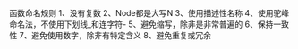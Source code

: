 函数命名规则
1、没有复数
2、Node都是大写N
3、使用描述性名称
4、使用驼峰命名法，不使用下划线_和连字符-
5、避免缩写，除非是非常普遍的
6、保持一致性
7、避免使用数字，除非有特定含义
8、避免重复或冗余
